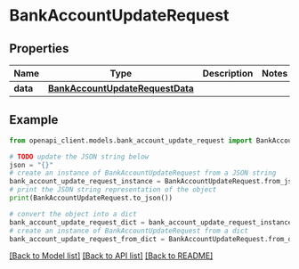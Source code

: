 # BankAccountUpdateRequest


## Properties

Name | Type | Description | Notes
------------ | ------------- | ------------- | -------------
**data** | [**BankAccountUpdateRequestData**](BankAccountUpdateRequestData.md) |  | 

## Example

```python
from openapi_client.models.bank_account_update_request import BankAccountUpdateRequest

# TODO update the JSON string below
json = "{}"
# create an instance of BankAccountUpdateRequest from a JSON string
bank_account_update_request_instance = BankAccountUpdateRequest.from_json(json)
# print the JSON string representation of the object
print(BankAccountUpdateRequest.to_json())

# convert the object into a dict
bank_account_update_request_dict = bank_account_update_request_instance.to_dict()
# create an instance of BankAccountUpdateRequest from a dict
bank_account_update_request_from_dict = BankAccountUpdateRequest.from_dict(bank_account_update_request_dict)
```
[[Back to Model list]](../README.md#documentation-for-models) [[Back to API list]](../README.md#documentation-for-api-endpoints) [[Back to README]](../README.md)



